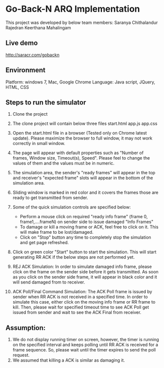 # Go-Back-N ARQ Implementation

This project was developed by below team members:
Saranya Chithalandur Rajedran
Keerthana Mahalingam

## Live demo
http://saracr.com/gobackn

## Environment
Platform: windows 7, Mac, Google Chrome
Language: Java script, JQuery, HTML, CSS

## Steps to run the simulator
1. Clone the project 
2. The clone project will contain below three files
	 start.html
	 app.js
	 app.css

3. Open the start.html file in a browser (Tested only on Chrome latest update). Please maximize the browser to full window, it may not work correctly in small window.

4. The page will appear with default properties such as "Number of frames, Window size, Timeout(s), Speed". Please feel to change the values of them and the values must be in numeric.

5. The simulation area, the sender's "ready frames" will appear in the top and receiver's "expected frame" slots will appear in the bottom of the simulation area.

6. Sliding window is marked in red color and it covers the frames those are ready to get transmitted from sender.

7. Some of the quick simulation controls are specified below:
	- Perform a mouse click on required "ready info frame"  (frame 0, frame1,....frameN) on sender side to issue damaged "Info Frames"
	- To damage or kill a moving frame or ACK, feel free to click on it. This will make frame to be lost/damaged.
	- Click on "Stop" button any time to completely stop the simulation and get page refreshed.

8. Click on green color "Start" button to start the simulation. This will start generating RR ACK if the below steps are not performed yet.

9. REJ ACK Simulation: In order to simulate damaged info frame, please click on the frame on the sender side before it gets transmitted. As soon as you click on the sender side frame, it will appear in black color and it will send damaged from to receiver.

10. ACK Poll/Final Command Simulation: The ACK Poll frame is issued by sender when RR ACK is not received in a specified time. In order to simulate this case, either click on the moving info frame or RR frame to kill. Then, please wait for specified timeout time to see ACK Poll get issued from sender and wait to see the ACK Final from receiver.

## Assumption:
1. We do not display running timer on screen, however, the timer is running on the specified interval and keeps polling until RR ACK is received for a frame sequence. So, please wait until the timer expires to send the poll request.
2. We assumed that killing a ACK is similar as damaging it.
